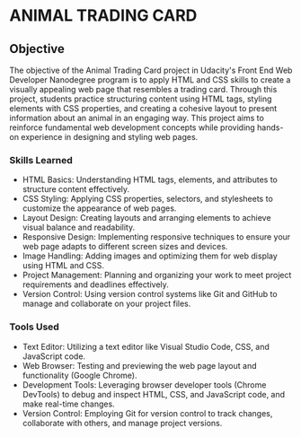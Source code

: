# ANIMAL TRADING CARD

## Objective

The objective of the Animal Trading Card project in Udacity's Front End Web Developer Nanodegree program is to apply HTML and CSS skills to create a visually appealing web page that resembles a trading card. Through this project, students practice structuring content using HTML tags, styling elements with CSS properties, and creating a cohesive layout to present information about an animal in an engaging way. This project aims to reinforce fundamental web development concepts while providing hands-on experience in designing and styling web pages.


### Skills Learned

- HTML Basics: Understanding HTML tags, elements, and attributes to structure content effectively.
- CSS Styling: Applying CSS properties, selectors, and stylesheets to customize the appearance of web pages.
- Layout Design: Creating layouts and arranging elements to achieve visual balance and readability.
- Responsive Design: Implementing responsive techniques to ensure your web page adapts to different screen sizes and devices.
- Image Handling: Adding images and optimizing them for web display using HTML and CSS.
- Project Management: Planning and organizing your work to meet project requirements and deadlines effectively.
- Version Control: Using version control systems like Git and GitHub to manage and collaborate on your project files.

  
### Tools Used

- Text Editor: Utilizing a text editor like Visual Studio Code, CSS, and JavaScript code.
- Web Browser: Testing and previewing the web page layout and functionality (Google Chrome).
- Development Tools: Leveraging browser developer tools (Chrome DevTools) to debug and inspect HTML, CSS, and JavaScript code, and make real-time changes.
- Version Control: Employing Git for version control to track changes, collaborate with others, and manage project versions.

